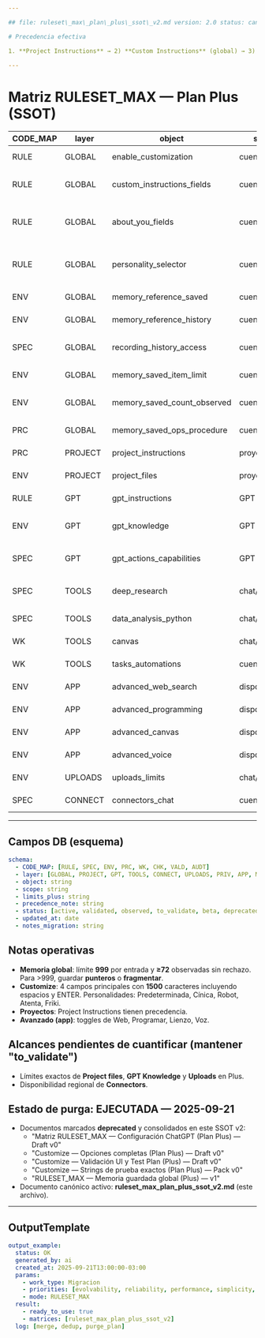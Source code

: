 ```yaml
---

## file: ruleset\_max\_plan\_plus\_ssot\_v2.md version: 2.0 status: canonical created\_at: 2025-09-21 owner: AingZ\_Platform scope: ChatGPT Plan Plus semantic: RULESET\_MAX ssot: true purpose: Documento único y suficiente de DB para Plan Plus; integra todo lo validado en este hilo + Canvas. notes: "Sin bloques de test. Solo resultados confirmados y objetos a validar en próximas iteraciones."

# Precedencia efectiva

1. **Project Instructions** → 2) **Custom Instructions** (global) → 3) **Instrucciones del GPT** → 4) **Herramientas/Capacidades** → 5) Preferencias de app.

---
```


# Matriz RULESET\_MAX — Plan Plus (SSOT)

| CODE\_MAP | layer   | object                         | scope         | limits\_plus                                                               | precedence\_note                        | status       | updated\_at | notes\_migration                          |
| --------- | ------- | ------------------------------ | ------------- | -------------------------------------------------------------------------- | --------------------------------------- | ------------ | ----------- | ----------------------------------------- |
| RULE      | GLOBAL  | enable\_customization          | cuenta        | toggle on/off                                                              | Afecta solo **nuevos** chats            | active       | 2025-09-21  | Map→ RULE.GLOBAL.ENABLE\_CUSTOMIZATION    |
| RULE      | GLOBAL  | custom\_instructions\_fields   | cuenta        | **1500** chars **incl. espacios y ENTER**                                  | Overridden por **Project Instructions** | validated    | 2025-09-21  | Map→ RULE.GLOBAL.CI.FIELDS                |
| RULE      | GLOBAL  | about\_you\_fields             | cuenta        | **1500** chars **incl. espacios y ENTER** (Apodo, Ocupación, Más sobre ti) | —                                       | validated    | 2025-09-21  | Map→ RULE.GLOBAL.ABOUT\_YOU               |
| RULE      | GLOBAL  | personality\_selector          | cuenta        | Presets: **Predeterminada, Cínica, Robot, Atenta, Friki**                  | CI/Project pueden override estilo       | active       | 2025-09-21  | Map→ RULE.GLOBAL.PERSONALITY              |
| ENV       | GLOBAL  | memory\_reference\_saved       | cuenta        | toggle on/off                                                              | Interactúa con `reference_history`      | active       | 2025-09-21  | Map→ ENV.GLOBAL.MEM.REF\_SAVED            |
| ENV       | GLOBAL  | memory\_reference\_history     | cuenta        | toggle on/off                                                              | Requiere `ref_saved` on                 | active       | 2025-09-21  | Map→ ENV.GLOBAL.MEM.REF\_HISTORY          |
| SPEC      | GLOBAL  | recording\_history\_access     | cuenta        | Toggle: **Consultar historial de grabaciones**                             | Acceso condicionado por consentimiento  | active       | 2025-09-21  | Map→ SPEC.GLOBAL.REC.HISTORY              |
| ENV       | GLOBAL  | memory\_saved\_item\_limit     | cuenta        | **999** chars por entrada (contenido íntegro)                              | Solo Memoria **global**                 | validated    | 2025-09-21  | Usar payload compacto; punteros para >999 |
| ENV       | GLOBAL  | memory\_saved\_count\_observed | cuenta        | **≥ 72** entradas sin rechazo (tope no medido)                             | Continuar medición por lotes de 30      | observed     | 2025-09-21  | Programar corrida de tope real            |
| PRC       | GLOBAL  | memory\_saved\_ops\_procedure  | cuenta        | Activación, verificación UI, limpieza                                      | —                                       | active       | 2025-09-21  | Procedimiento documentado 2025‑09‑21      |
| PRC       | PROJECT | project\_instructions          | proyecto      | —                                                                          | **Override** sobre CI y Personality     | active       | 2025-09-21  | Map→ PRC.PROJECT.INSTRUCTIONS             |
| ENV       | PROJECT | project\_files                 | proyecto      | Límite según Plus (no cuantificado aquí)                                   | —                                       | to\_validate | 2025-09-21  | Medir en sesión dedicada                  |
| RULE      | GPT     | gpt\_instructions              | GPT           | —                                                                          | Solo dentro del GPT                     | active       | 2025-09-21  | Map→ RULE.GPT.INSTR                       |
| ENV       | GPT     | gpt\_knowledge                 | GPT           | Límite por archivo y tokens (no cuantificado aquí)                         | No comparte con otros GPT               | to\_validate | 2025-09-21  | Medir/confirmar antes de poblar DB        |
| SPEC      | GPT     | gpt\_actions\_capabilities     | GPT           | Depende de disponibilidad en Plus                                          | Priorización por herramienta invocada   | active       | 2025-09-21  | Map→ SPEC.GPT.ACTIONS                     |
| SPEC      | TOOLS   | deep\_research                 | chat/proyecto | Disponible en Plus si habilitado                                           | Usa web y archivos con citación         | active       | 2025-09-21  | Map→ SPEC.TOOLS.DEEP\_RESEARCH            |
| SPEC      | TOOLS   | data\_analysis\_python         | chat/archivo  | Intérprete Python                                                          | Tablas/plots                            | active       | 2025-09-21  | Map→ SPEC.TOOLS.PY                        |
| WK        | TOOLS   | canvas                         | chat/proyecto | Lienzo de texto/código                                                     | Co‑edición lateral                      | active       | 2025-09-21  | Map→ WK.TOOLS.CANVAS                      |
| WK        | TOOLS   | tasks\_automations             | cuenta        | Recordatorios/acciones programadas                                         | Soporte por app                         | active       | 2025-09-21  | Map→ WK.TOOLS.TASKS                       |
| ENV       | APP     | advanced\_web\_search          | dispositivo   | Toggle **Búsqueda en Internet**                                            | Permite citar web                       | active       | 2025-09-21  | Map→ ENV.APP.WEB\_SEARCH                  |
| ENV       | APP     | advanced\_programming          | dispositivo   | Toggle **Programar**                                                       | Intérprete de código                    | active       | 2025-09-21  | Map→ ENV.APP.PROGRAMMING                  |
| ENV       | APP     | advanced\_canvas               | dispositivo   | Toggle **Lienzo**                                                          | Activa Canvas en chat                   | active       | 2025-09-21  | Map→ ENV.APP.CANVAS                       |
| ENV       | APP     | advanced\_voice                | dispositivo   | Toggle **Voz avanzada**                                                    | Depende de app/región                   | active       | 2025-09-21  | Map→ ENV.APP.VOICE                        |
| ENV       | UPLOADS | uploads\_limits                | chat/proyecto | Límites según Plus (no cuantificados aquí)                                 | Restringe contexto                      | to\_validate | 2025-09-21  | Confirmar tamaños/tokens                  |
| SPEC      | CONNECT | connectors\_chat               | cuenta/org    | Alcance limitado en Plus                                                   | Depende de región                       | to\_validate | 2025-09-21  | Ver disponibilidad real                   |

---

## Campos DB (esquema)

```yaml
schema:
  - CODE_MAP: [RULE, SPEC, ENV, PRC, WK, CHK, VALD, AUDT]
  - layer: [GLOBAL, PROJECT, GPT, TOOLS, CONNECT, UPLOADS, PRIV, APP, MODELOS]
  - object: string
  - scope: string
  - limits_plus: string
  - precedence_note: string
  - status: [active, validated, observed, to_validate, beta, deprecated, n/a]
  - updated_at: date
  - notes_migration: string
```

## Notas operativas

- **Memoria global**: límite **999** por entrada y **≥72** observadas sin rechazo. Para >999, guardar **punteros** o **fragmentar**.
- **Customize**: 4 campos principales con **1500** caracteres incluyendo espacios y ENTER. Personalidades: Predeterminada, Cínica, Robot, Atenta, Friki.
- **Proyectos**: Project Instructions tienen precedencia.
- **Avanzado (app)**: toggles de Web, Programar, Lienzo, Voz.

## Alcances pendientes de cuantificar (mantener "to\_validate")

- Límites exactos de **Project files**, **GPT Knowledge** y **Uploads** en Plus.
- Disponibilidad regional de **Connectors**.

## Estado de purga: EJECUTADA — 2025-09-21

- Documentos marcados **deprecated** y consolidados en este SSOT v2:
  - "Matriz RULESET\_MAX — Configuración ChatGPT (Plan Plus) — Draft v0"
  - "Customize — Opciones completas (Plan Plus) — Draft v0"
  - "Customize — Validación UI y Test Plan (Plus) — Draft v0"
  - "Customize — Strings de prueba exactos (Plan Plus) — Pack v0"
  - "RULESET\_MAX — Memoria guardada global (Plus) — v1"
- Documento canónico activo: **ruleset\_max\_plan\_plus\_ssot\_v2.md** (este archivo).

---

## OutputTemplate

```yaml
output_example:
  status: OK
  generated_by: ai
  created_at: 2025-09-21T13:00:00-03:00
  params:
    - work_type: Migracion
    - priorities: [evolvability, reliability, performance, simplicity, cost, auditability]
    - mode: RULESET_MAX
  result:
    - ready_to_use: true
    - matrices: [ruleset_max_plan_plus_ssot_v2]
  log: [merge, dedup, purge_plan]
```

